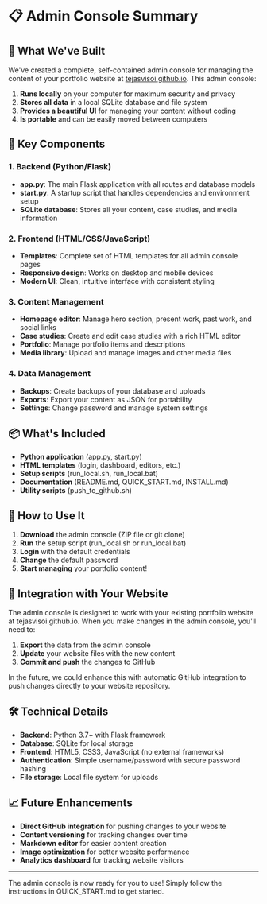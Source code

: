 # 📋 Admin Console Summary

## 🎯 What We've Built

We've created a complete, self-contained admin console for managing the content of your portfolio website at [tejasvisoi.github.io](https://tejasvisoi.github.io). This admin console:

1. **Runs locally** on your computer for maximum security and privacy
2. **Stores all data** in a local SQLite database and file system
3. **Provides a beautiful UI** for managing your content without coding
4. **Is portable** and can be easily moved between computers

## 🧩 Key Components

### 1. Backend (Python/Flask)
- **app.py**: The main Flask application with all routes and database models
- **start.py**: A startup script that handles dependencies and environment setup
- **SQLite database**: Stores all your content, case studies, and media information

### 2. Frontend (HTML/CSS/JavaScript)
- **Templates**: Complete set of HTML templates for all admin console pages
- **Responsive design**: Works on desktop and mobile devices
- **Modern UI**: Clean, intuitive interface with consistent styling

### 3. Content Management
- **Homepage editor**: Manage hero section, present work, past work, and social links
- **Case studies**: Create and edit case studies with a rich HTML editor
- **Portfolio**: Manage portfolio items and descriptions
- **Media library**: Upload and manage images and other media files

### 4. Data Management
- **Backups**: Create backups of your database and uploads
- **Exports**: Export your content as JSON for portability
- **Settings**: Change password and manage system settings

## 📦 What's Included

- **Python application** (app.py, start.py)
- **HTML templates** (login, dashboard, editors, etc.)
- **Setup scripts** (run_local.sh, run_local.bat)
- **Documentation** (README.md, QUICK_START.md, INSTALL.md)
- **Utility scripts** (push_to_github.sh)

## 🚀 How to Use It

1. **Download** the admin console (ZIP file or git clone)
2. **Run** the setup script (run_local.sh or run_local.bat)
3. **Login** with the default credentials
4. **Change** the default password
5. **Start managing** your portfolio content!

## 🔄 Integration with Your Website

The admin console is designed to work with your existing portfolio website at tejasvisoi.github.io. When you make changes in the admin console, you'll need to:

1. **Export** the data from the admin console
2. **Update** your website files with the new content
3. **Commit and push** the changes to GitHub

In the future, we could enhance this with automatic GitHub integration to push changes directly to your website repository.

## 🛠️ Technical Details

- **Backend**: Python 3.7+ with Flask framework
- **Database**: SQLite for local storage
- **Frontend**: HTML5, CSS3, JavaScript (no external frameworks)
- **Authentication**: Simple username/password with secure password hashing
- **File storage**: Local file system for uploads

## 📈 Future Enhancements

- **Direct GitHub integration** for pushing changes to your website
- **Content versioning** for tracking changes over time
- **Markdown editor** for easier content creation
- **Image optimization** for better website performance
- **Analytics dashboard** for tracking website visitors

---

The admin console is now ready for you to use! Simply follow the instructions in QUICK_START.md to get started.